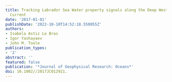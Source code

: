 ```yaml
---
title: Tracking Labrador Sea Water property signals along the Deep Western Boundary
  Current
date: '2017-01-01'
publishDate: '2022-10-10T14:52:18.550055Z'
authors:
- Isabela Astiz Le Bras
- Igor Yashayaev
- John M. Toole
publication_types:
- '2'
abstract: ''
featured: false
publication: '*Journal of Geophysical Research: Oceans*'
doi: 10.1002//2017JC012921.
---
```


